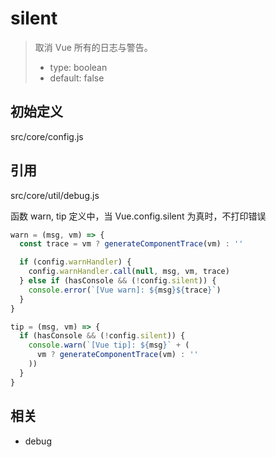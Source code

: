 # silent

> 取消 Vue 所有的日志与警告。
> - type: boolean
> - default: false

## 初始定义

src/core/config.js

## 引用

src/core/util/debug.js

函数 warn, tip 定义中，当 Vue.config.silent 为真时，不打印错误

```js
warn = (msg, vm) => {
  const trace = vm ? generateComponentTrace(vm) : ''

  if (config.warnHandler) {
    config.warnHandler.call(null, msg, vm, trace)
  } else if (hasConsole && (!config.silent)) {
    console.error(`[Vue warn]: ${msg}${trace}`)
  }
}

tip = (msg, vm) => {
  if (hasConsole && (!config.silent)) {
    console.warn(`[Vue tip]: ${msg}` + (
      vm ? generateComponentTrace(vm) : ''
    ))
  }
}
```

## 相关

- debug